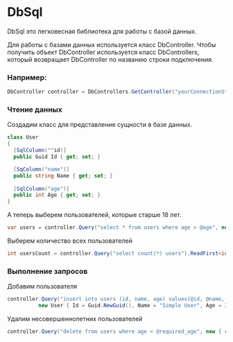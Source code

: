 # DbSql

DbSql это легковесная библиотека для работы с базой данных.

Для работы с базами данных используется класс DbController.
Чтобы получить объект DbController используется класс DbControllers, который возвращает DbController по названию строки подключения.

### Например:


```cs
DbController controller = DbControllers.GetController("yourConnectionStringName");
```

### Чтение данных

Создадим класс для представление сущности в базе данных.

```cs
class User
{
  [SqlColumn(""id)]
  public Guid Id { get; set; }

  [SqColumn("name")]
  public string Name { get; set; }
  
  [SqlColumn("age")]
  public int Age { get; set; }
}
```
А теперь выберем пользователей, которые старше 18 лет.

```cs
var users = controller.Query("select * from users where age > @age", new { age = 18 }).Read(() => new User());
```

Выберем количество всех пользователей

```cs
int usersCount = controller.Query("select count(*) users").ReadFirst<int>();
```

### Выполнение запросов

Добавим пользователя

```cs
controller.Query("insert into users (id, name, age) values(@id, @name, @age)", 
          new User { Id = Guid.NewGuid(), Name = "Simple User", Age = 21 } ).Execute();
```
Удалим несовершеннолетних пользователей

```cs
controller.Query("delete from users where age < @required_age", new { required_age = 18 }).Execute();
```

